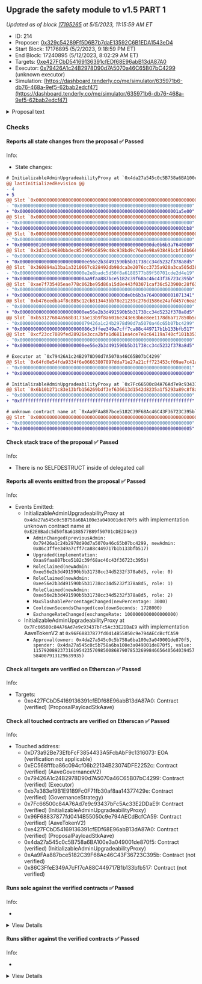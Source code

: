 ## Upgrade the safety module to v1.5 PART 1

_Updated as of block [17195265](https://etherscan.io/block/17195265) at 5/5/2023, 11:15:59 AM ET_

- ID: 214
- Proposer: [0x329c54289Ff5D6B7b7daE13592C6B1EDA1543eD4](https://etherscan.io/address/0x329c54289Ff5D6B7b7daE13592C6B1EDA1543eD4)
- Start Block: 17176895 (5/2/2023, 9:18:59 PM ET)
- End Block: 17240895 (5/12/2023, 8:02:29 AM ET)
- Targets: [0xe427FCbD54169136391cfEDf68E96abB13dA87A0](https://etherscan.io/address/0xe427FCbD54169136391cfEDf68E96abB13dA87A0#code)
- Executor: [0x79426A1c24B2978D90d7A5070a46C65B07bC4299](https://etherscan.io/address/0x79426A1c24B2978D90d7A5070a46C65B07bC4299) (unknown executor)
- Simulation: [https://dashboard.tenderly.co/me/simulator/635971b6-db76-468a-9ef5-62bab2edcf47](https://dashboard.tenderly.co/me/simulator/635971b6-db76-468a-9ef5-62bab2edcf47)

<details>
  <summary>Proposal text</summary>

# Summary

This AIP presents the community with the opportunity to upgrade the safety module to v1.5 which introduces:

- a new slashing mechanism
- new cooldown mechanism
- a transfer hook to be used by GHO

The new version also adds some convenience features like permit support or the ability to claim and stake in a single transaction.

# Motivation

On September 2020, the Aave Safety Module was introduced into the ecosystem, to improve the protection of the liquidity protocol, adding an extra utility for the AAVE token: AAVE or AAVE/WETH BPT holders stake their assets to act as a defensive layer in front of any shortfall event.

Since then, apart from really minor upgrades, the contracts have remained the same and in parallel, the system has been adopted by other communities.

As part of our engagement with Aave, we identified that the Safety Module is a clear area of improvement in the ecosystem, from 2 different standpoints:

- Technical. Improving the basic existing mechanisms of the contracts, but without disrupting radically the current design of the SM.
- Conceptual. Making more efficient the SM dynamics (e.g. slashing, rewards distribution rules, etc), by modifying the whole design.

## New slashing mechanism

On the running SM v1, in order to slash, an ad-hoc governance proposal is required, involving important development overhead, which is not ideal.

The new SM v1.5 adds an enhanced mechanism to facilitate slashing of the underlying by tracking an exchange rate between the staked AAVE and the stkAAVE received by stakers. The mechanism is simple: when somebody stakes AAVE, they receive a certain amount of stkAAVE, which no longer is 1:1 equivalent, as it keeps track of slashing (meaning with the same stkAAVE, stakers are able to claim less AAVE).

## New cooldown mechanism

The current cooldown on SM v1 consists of a time delay of 10 days to be respected whenever anybody wants to redeem the staked AAVE. At the moment, this cooldown is affected by in/outflows of stkAAVE, both via transfer() and stake()/redeem(), in order to protect the system from being gamed. Even with this protection mechanism the mechanism is currently gamable, by staking aave within the active cooldown window to [extend the window](https://github.com/bgd-labs/aave-stk-v1-5/issues/6).

This mechanism is not really optimal and adds important complexity, so on v1.5 has been changed to the following: after activation of cooldown, a staker will be able to redeem the minimum balance he will hold between cooldown activation and redeem window. Apart from the user-level cooldown new mechanics, we also propose to increase the cooldown period from 10 days to 20 days.

## GHO Transfer hook

The Aave community has already approved the deployment and activation of the GHO stablecoin and the first facilitator will be the Aave v3 Ethereum pool.

In order to enable the discount mechanism by holding stkAAVE described on the GHO proposal, the design of Aave Companies requires to introduce of a piece of logic on the stkAAVE transfer(), in order to “notify” the GHO facilitator system of stakers’ balances.

We have evaluated this and we think it is acceptable, so it will be included in this upgrade. From a technical perspective, stkAAVE includes logic protections to remain unaffected if anything would go wrong with the GHO facilitator, which at the same time should be considered a trustable entity, as it will be controlled by the Aave governance.

## Misc

The upgrade also allowed us to add some smaller ux improvements:

- a new `stakeWithPermit()` is introduced on `stkAAVE`

- convenience methods to batch claiming and staking/redeeming into a single transaction have been added as `claimRewardsAndRedeem` and `claimRewardsAndStake` have been added to `stkAAVE`

- `preview*()` methods have been added to follow the `4626` standard more closely, even if there's no objective to be compliant

# Specification PART 1

The proposal is split in two parts, as currently the `stkAAVE` is controlled by the `LONG_EXECUTOR` where `stkABPT` is controlled by the `SHORT_EXECUTOR`. As there's a single executor per proposal `Part 1` upgrades the `stkAAVE` implementation and targets the `LONG_EXECUTOR`. `Part 2` upgrades the `stkABPT` implementation and targets the `SHORT_EXECUTOR`.

The proposal will:

- transfer ownership of `stkAAVE` to a `ProxyAdmin` controlled by the `LONG_EXECUTOR`. This is done for consistency reasons with `stkABPT` as the `SHORT_EXECUTOR` cannot be the `SLASHING_ADMIN` and `PROXY_ADMIN` at the same time.

```solidity
IInitializableAdminUpgradeabilityProxy(STK_AAVE).changeAdmin(
  address(AaveMisc.PROXY_ADMIN_ETHEREUM_LONG)
);
```

- deploy the new implementation while maintaining the current values:

```solidity
StakedAaveV3 newImpl = new StakedAaveV3(
  IERC20(AaveV2EthereumAssets.AAVE_UNDERLYING),
  IERC20(AaveV2EthereumAssets.AAVE_UNDERLYING),
  GenericProposal.UNSTAKE_WINDOW,
  GenericProposal.REWARDS_VAULT,
  GenericProposal.EMISSION_MANAGER,
  GenericProposal.DISTRIBUTION_DURATION
);
```

- upgrade `stkAAVE` implementation. The `SLASHING_ADMIN`, `COOLDOWN_ADMIN` and `CLAIM_HELPER` are all initialized as the `SHORT_EXECUTOR`. `MAX_SLASHING` is set to `30%`, `COOLDOWN_SECONDS` is increased to `20 days`:

```solidity
ProxyAdmin(AaveMisc.PROXY_ADMIN_ETHEREUM_LONG).upgradeAndCall(
  TransparentUpgradeableProxy(payable(STK_AAVE)),
  address(newImpl),
  abi.encodeWithSignature(
    'initialize(address,address,address,uint256,uint256)',
    GenericProposal.SLASHING_ADMIN,
    GenericProposal.COOLDOWN_ADMIN,
    GenericProposal.CLAIM_HELPER,
    GenericProposal.MAX_SLASHING,
    GenericProposal.COOLDOWN_SECONDS
  )
);
```

# References

A list of relevant links like for this proposal:

- [ProposalPayloads](https://github.com/bgd-labs/aave-stk-v1-5/blob/main/src/contracts/ProposalPayload.sol)
- [StakedTokenV3](https://github.com/bgd-labs/aave-stk-v1-5/blob/main/src/contracts/StakedTokenV3.sol)
- [StakedAaveV3](https://github.com/bgd-labs/aave-stk-v1-5/blob/main/src/contracts/StakedAaveV3.sol)
- [sigma prime audit](https://github.com/bgd-labs/aave-stk-v1-5/blob/main/audits/Sigma_Prime_Aave_Safety_Module_Security_Assessment_Report_v2.pdf)
- [Certora audit](https://github.com/bgd-labs/aave-stk-v1-5/blob/main/audits/Certora_FV_Report.pdf)
- [Certora specs](https://github.com/bgd-labs/aave-stk-v1-5/tree/main/certora/specs)
- [Test Cases](https://github.com/bgd-labs/aave-stk-v1-5/tree/main/tests)
- [Technical review by aave companies](https://governance.aave.com/t/technical-review-aave-safety-module-v1-5/12436)

# Copyright

Copyright and related rights waived via [CC0](https://creativecommons.org/publicdomain/zero/1.0/).

</details>

### Checks

#### Reports all state changes from the proposal ✅ Passed

Info:

- State changes:

```diff
# InitializableAdminUpgradeabilityProxy at `0x4da27a545c0c5B758a6BA100e3a049001de870f5` with implementation unknown contract name at `0xE2E8Badc5d50f8a6188577B89f50701cDE2D4e19`
@@ lastInitializedRevision @@
- 4
+ 5
@@ Slot `0x000000000000000000000000000000000000000000000000000000000000004f` @@
- "0x0000000000000000000000000000000000000000000000000000000000000000"
+ "0x00000000000000000000000000000000000000000000000000000000001a5e00"
@@ Slot `0x0000000000000000000000000000000000000000000000000000000000000050` @@
- "0x0000000000000000000000000000000000000000000000000000000000000000"
+ "0x0000000000000000000000000000000000000000000000000000000000000bb8"
@@ Slot `0x0000000000000000000000000000000000000000000000000000000000000051` @@
- "0x0000000000000000000000000000000000000000000000000000000000000000"
+ "0x0000000100000000000000000000000000000000000000000de0b6b3a7640000"
@@ Slot `0x2d3d1c9680bbdec853995b6859c48c938bd9c76a8e98a938491cbf18b6665bed` @@
- "0x0000000000000000000000000000000000000000000000000000000000000000"
+ "0x000000000000000000000000ee56e2b3d491590b5b31738cc34d5232f378a8d5"
@@ Slot `0x360894a13ba1a3210667c828492db98dca3e2076cc3735a920a3ca505d382bbc` @@
- "0x000000000000000000000000e2e8badc5d50f8a6188577b89f50701cde2d4e19"
+ "0x000000000000000000000000aa9faa887bce5182c39f68ac46c43f36723c395b"
@@ Slot `0xae7f735405eae778c062be95d86a15d8e443f03071caf36c523900c28f6324ad` @@
- "0x0000000000000000000000000000000000000000000000000000000000000000"
+ "0x000000000000000000000000000000000000000de0b6b3a76400000001071341"
@@ Slot `0xb476eedba4f8c885c12cb813443bb78e21239c276d1586e24afd457c6ea531b7` @@
- "0x0000000000000000000000000000000000000000000000000000000000000000"
+ "0x000000000000000000000000ee56e2b3d491590b5b31738cc34d5232f378a8d5"
@@ Slot `0xb53127684a568b3173ae13b9f8a6016e243e63b6e8ee1178d6a717850b5d6103` @@
- "0x00000000000000000000000079426a1c24b2978d90d7a5070a46c65b07bc4299"
+ "0x00000000000000000000000086c3ffee349a7cff7ca88c449717b1b133bfb517"
@@ Slot `0xcf23cc7089fed28926e3cca2bfa1d6811ea4ce7e8c64119a740cf101b353080f` @@
- "0x0000000000000000000000000000000000000000000000000000000000000000"
+ "0x000000000000000000000000ee56e2b3d491590b5b31738cc34d5232f378a8d5"
```

```diff
# Executor at `0x79426A1c24B2978D90d7A5070a46C65B07bC4299`
@@ Slot `0x64fd0e54fda9334f6e06663807897dda71e27a21cff723453cf09ae7c41aa930` @@
- "0x0000000000000000000000000000000000000000000000000000000000000001"
+ "0x0000000000000000000000000000000000000000000000000000000000000000"
```

```diff
# InitializableAdminUpgradeabilityProxy at `0x7Fc66500c84A76Ad7e9c93437bFc5Ac33E2DDaE9` with implementation AaveTokenV2 at `0x96F68837877fd0414B55050c9e794AECdBcfCA59`
@@ Slot `0x6b10b271c83e13bfb156269bdf3ef636613d1542d8235a1f5293a89c8f8a5431` @@
- "0x0000000000000000000000000000000000000000000000000000000000000000"
+ "0xffffffffffffffffffffffffffffffffffffffffffffffffffffffffffffffff"
```

```diff
# unknown contract name at `0xAa9FAa887bce5182C39F68Ac46C43F36723C395b`
@@ Slot `0x0000000000000000000000000000000000000000000000000000000000000009` @@
- "0x0000000000000000000000000000000000000000000000000000000000000000"
+ "0x0000000000000000000000000000000000000000000000000000000000000005"
```

#### Check stack trace of the proposal ✅ Passed

Info:

- There is no SELFDESTRUCT inside of delegated call

#### Reports all events emitted from the proposal ✅ Passed

Info:

- Events Emitted:
  - InitializableAdminUpgradeabilityProxy at `0x4da27a545c0c5B758a6BA100e3a049001de870f5` with implementation unknown contract name at `0xE2E8Badc5d50f8a6188577B89f50701cDE2D4e19`
    - `AdminChanged(previousAdmin: 0x79426a1c24b2978d90d7a5070a46c65b07bc4299, newAdmin: 0x86c3ffee349a7cff7ca88c449717b1b133bfb517)`
    - `Upgraded(implementation: 0xaa9faa887bce5182c39f68ac46c43f36723c395b)`
    - `RoleClaimed(newAdmin: 0xee56e2b3d491590b5b31738cc34d5232f378a8d5, role: 0)`
    - `RoleClaimed(newAdmin: 0xee56e2b3d491590b5b31738cc34d5232f378a8d5, role: 1)`
    - `RoleClaimed(newAdmin: 0xee56e2b3d491590b5b31738cc34d5232f378a8d5, role: 2)`
    - `MaxSlashablePercentageChanged(newPercentage: 3000)`
    - `CooldownSecondsChanged(cooldownSeconds: 1728000)`
    - `ExchangeRateChanged(exchangeRate: 1000000000000000000)`
  - InitializableAdminUpgradeabilityProxy at `0x7Fc66500c84A76Ad7e9c93437bFc5Ac33E2DDaE9` with implementation AaveTokenV2 at `0x96F68837877fd0414B55050c9e794AECdBcfCA59`
    - `Approval(owner: 0x4da27a545c0c5b758a6ba100e3a049001de870f5, spender: 0x4da27a545c0c5b758a6ba100e3a049001de870f5, value: 115792089237316195423570985008687907853269984665640564039457584007913129639935)`

#### Check all targets are verified on Etherscan ✅ Passed

Info:

- Targets:
  - 0xe427FCbD54169136391cfEDf68E96abB13dA87A0: Contract (verified) (ProposalPayloadStkAave)

#### Check all touched contracts are verified on Etherscan ✅ Passed

Info:

- Touched address:
  - 0xD73a92Be73EfbFcF3854433A5FcbAbF9c1316073: EOA (verification not applicable)
  - 0xEC568fffba86c094cf06b22134B23074DFE2252c: Contract (verified) (AaveGovernanceV2)
  - 0x79426A1c24B2978D90d7A5070a46C65B07bC4299: Contract (verified) (Executor)
  - 0xb7e383ef9B1E9189Fc0F71fb30af8aa14377429e: Contract (verified) (GovernanceStrategy)
  - 0x7Fc66500c84A76Ad7e9c93437bFc5Ac33E2DDaE9: Contract (verified) (InitializableAdminUpgradeabilityProxy)
  - 0x96F68837877fd0414B55050c9e794AECdBcfCA59: Contract (verified) (AaveTokenV2)
  - 0xe427FCbD54169136391cfEDf68E96abB13dA87A0: Contract (verified) (ProposalPayloadStkAave)
  - 0x4da27a545c0c5B758a6BA100e3a049001de870f5: Contract (verified) (InitializableAdminUpgradeabilityProxy)
  - 0xAa9FAa887bce5182C39F68Ac46C43F36723C395b: Contract (not verified)
  - 0x86C3FfeE349A7cFf7cA88C449717B1b133bfb517: Contract (not verified)

#### Runs solc against the verified contracts ✅ Passed

Info:

-

<details>
<summary>View Details</summary>
<details>
<summary>View warnings for InitializableAdminUpgradeabilityProxy at `0x4da27a545c0c5B758a6BA100e3a049001de870f5` with implementation unknown contract name at `0xE2E8Badc5d50f8a6188577B89f50701cDE2D4e19`</summary>

```
INFO:CryticCompile:solc-select is not installed.
Run "pip install solc-select" to enable automatic switch of solc versions
ERROR:CryticCompile:Invalid solc compilation Traceback (most recent call last):
  File "/opt/homebrew/bin/solc", line 8, in <module>
    sys.exit(solc())
             ^^^^^^
  File "/opt/homebrew/Cellar/solc-select/1.0.2/libexec/lib/python3.11/site-packages/solc_select/__main__.py", line 80, in solc
    res = current_version()
          ^^^^^^^^^^^^^^^^^
  File "/opt/homebrew/Cellar/solc-select/1.0.2/libexec/lib/python3.11/site-packages/solc_select/solc_select.py", line 51, in current_version
    raise argparse.ArgumentTypeError(
argparse.ArgumentTypeError: Version '0.6.12' not installed (set by SOLC_VERSION). Run `solc-select install 0.6.12`.

```

</details>

<details>
<summary>View warnings for InitializableAdminUpgradeabilityProxy at `0x7Fc66500c84A76Ad7e9c93437bFc5Ac33E2DDaE9` with implementation AaveTokenV2 at `0x96F68837877fd0414B55050c9e794AECdBcfCA59`</summary>

```
INFO:CryticCompile:solc-select is not installed.
Run "pip install solc-select" to enable automatic switch of solc versions
ERROR:CryticCompile:Invalid solc compilation Traceback (most recent call last):
  File "/opt/homebrew/bin/solc", line 8, in <module>
    sys.exit(solc())
             ^^^^^^
  File "/opt/homebrew/Cellar/solc-select/1.0.2/libexec/lib/python3.11/site-packages/solc_select/__main__.py", line 80, in solc
    res = current_version()
          ^^^^^^^^^^^^^^^^^
  File "/opt/homebrew/Cellar/solc-select/1.0.2/libexec/lib/python3.11/site-packages/solc_select/solc_select.py", line 51, in current_version
    raise argparse.ArgumentTypeError(
argparse.ArgumentTypeError: Version '0.6.10' not installed (set by SOLC_VERSION). Run `solc-select install 0.6.10`.

```

</details>

<details>
<summary>View warnings for AaveTokenV2 at `0x96F68837877fd0414B55050c9e794AECdBcfCA59`</summary>

```
INFO:CryticCompile:solc-select is not installed.
Run "pip install solc-select" to enable automatic switch of solc versions
ERROR:CryticCompile:Invalid solc compilation Traceback (most recent call last):
  File "/opt/homebrew/bin/solc", line 8, in <module>
    sys.exit(solc())
             ^^^^^^
  File "/opt/homebrew/Cellar/solc-select/1.0.2/libexec/lib/python3.11/site-packages/solc_select/__main__.py", line 80, in solc
    res = current_version()
          ^^^^^^^^^^^^^^^^^
  File "/opt/homebrew/Cellar/solc-select/1.0.2/libexec/lib/python3.11/site-packages/solc_select/solc_select.py", line 51, in current_version
    raise argparse.ArgumentTypeError(
argparse.ArgumentTypeError: Version '0.7.5' not installed (set by SOLC_VERSION). Run `solc-select install 0.7.5`.

```

</details>

<details>
<summary>View warnings for GovernanceStrategy at `0xb7e383ef9B1E9189Fc0F71fb30af8aa14377429e`</summary>

```
INFO:CryticCompile:solc-select is not installed.
Run "pip install solc-select" to enable automatic switch of solc versions
ERROR:CryticCompile:Invalid solc compilation Traceback (most recent call last):
  File "/opt/homebrew/bin/solc", line 8, in <module>
    sys.exit(solc())
             ^^^^^^
  File "/opt/homebrew/Cellar/solc-select/1.0.2/libexec/lib/python3.11/site-packages/solc_select/__main__.py", line 80, in solc
    res = current_version()
          ^^^^^^^^^^^^^^^^^
  File "/opt/homebrew/Cellar/solc-select/1.0.2/libexec/lib/python3.11/site-packages/solc_select/solc_select.py", line 51, in current_version
    raise argparse.ArgumentTypeError(
argparse.ArgumentTypeError: Version '0.7.5' not installed (set by SOLC_VERSION). Run `solc-select install 0.7.5`.

```

</details>

<details>
<summary>View warnings for ProposalPayloadStkAave at `0xe427FCbD54169136391cfEDf68E96abB13dA87A0`</summary>

```
INFO:CryticCompile:solc-select is not installed.
Run "pip install solc-select" to enable automatic switch of solc versions
ERROR:CryticCompile:Invalid solc compilation Traceback (most recent call last):
  File "/opt/homebrew/bin/solc", line 8, in <module>
    sys.exit(solc())
             ^^^^^^
  File "/opt/homebrew/Cellar/solc-select/1.0.2/libexec/lib/python3.11/site-packages/solc_select/__main__.py", line 80, in solc
    res = current_version()
          ^^^^^^^^^^^^^^^^^
  File "/opt/homebrew/Cellar/solc-select/1.0.2/libexec/lib/python3.11/site-packages/solc_select/solc_select.py", line 51, in current_version
    raise argparse.ArgumentTypeError(
argparse.ArgumentTypeError: Version '0.8.17' not installed (set by SOLC_VERSION). Run `solc-select install 0.8.17`.

```

</details>

</details>

#### Runs slither against the verified contracts ✅ Passed

Info:

-

<details>
<summary>View Details</summary>

<details>
<summary>Slither report for InitializableAdminUpgradeabilityProxy at `0x4da27a545c0c5B758a6BA100e3a049001de870f5` with implementation unknown contract name at `0xE2E8Badc5d50f8a6188577B89f50701cDE2D4e19`</summary>

```
solc-select is not installed.
Run "pip install solc-select" to enable automatic switch of solc versions
Traceback (most recent call last):
  File "/opt/homebrew/opt/crytic-compile/libexec/lib/python3.11/site-packages/crytic_compile/platform/solc_standard_json.py", line 163, in run_solc_standard_json
    solc_json_output = json.loads(stdout)
                       ^^^^^^^^^^^^^^^^^^
  File "/opt/homebrew/Cellar/python@3.11/3.11.1/Frameworks/Python.framework/Versions/3.11/lib/python3.11/json/__init__.py", line 346, in loads
    return _default_decoder.decode(s)
           ^^^^^^^^^^^^^^^^^^^^^^^^^^
  File "/opt/homebrew/Cellar/python@3.11/3.11.1/Frameworks/Python.framework/Versions/3.11/lib/python3.11/json/decoder.py", line 337, in decode
    obj, end = self.raw_decode(s, idx=_w(s, 0).end())
               ^^^^^^^^^^^^^^^^^^^^^^^^^^^^^^^^^^^^^^
  File "/opt/homebrew/Cellar/python@3.11/3.11.1/Frameworks/Python.framework/Versions/3.11/lib/python3.11/json/decoder.py", line 355, in raw_decode
    raise JSONDecodeError("Expecting value", s, err.value) from None
json.decoder.JSONDecodeError: Expecting value: line 1 column 1 (char 0)

During handling of the above exception, another exception occurred:

Traceback (most recent call last):
  File "/opt/homebrew/Cellar/slither-analyzer/0.9.2/libexec/lib/python3.11/site-packages/slither/__main__.py", line 834, in main_impl
    ) = process_all(filename, args, detector_classes, printer_classes)
        ^^^^^^^^^^^^^^^^^^^^^^^^^^^^^^^^^^^^^^^^^^^^^^^^^^^^^^^^^^^^^^
  File "/opt/homebrew/Cellar/slither-analyzer/0.9.2/libexec/lib/python3.11/site-packages/slither/__main__.py", line 87, in process_all
    compilations = compile_all(target, **vars(args))
                   ^^^^^^^^^^^^^^^^^^^^^^^^^^^^^^^^^
  File "/opt/homebrew/opt/crytic-compile/libexec/lib/python3.11/site-packages/crytic_compile/crytic_compile.py", line 620, in compile_all
    compilations.append(CryticCompile(target, **kwargs))
                        ^^^^^^^^^^^^^^^^^^^^^^^^^^^^^^^
  File "/opt/homebrew/opt/crytic-compile/libexec/lib/python3.11/site-packages/crytic_compile/crytic_compile.py", line 110, in __init__
    self._compile(**kwargs)
  File "/opt/homebrew/opt/crytic-compile/libexec/lib/python3.11/site-packages/crytic_compile/crytic_compile.py", line 530, in _compile
    self._platform.compile(self, **kwargs)
  File "/opt/homebrew/opt/crytic-compile/libexec/lib/python3.11/site-packages/crytic_compile/platform/etherscan.py", line 362, in compile
    solc_standard_json.standalone_compile(filenames, compilation_unit, working_dir=working_dir)
  File "/opt/homebrew/opt/crytic-compile/libexec/lib/python3.11/site-packages/crytic_compile/platform/solc_standard_json.py", line 66, in standalone_compile
    targets_json = run_solc_standard_json(
                   ^^^^^^^^^^^^^^^^^^^^^^^
  File "/opt/homebrew/opt/crytic-compile/libexec/lib/python3.11/site-packages/crytic_compile/platform/solc_standard_json.py", line 193, in run_solc_standard_json
    raise InvalidCompilation(f"Invalid solc compilation {stderr}")
crytic_compile.platform.exceptions.InvalidCompilation: Invalid solc compilation Traceback (most recent call last):
  File "/opt/homebrew/bin/solc", line 8, in <module>
    sys.exit(solc())
             ^^^^^^
  File "/opt/homebrew/Cellar/solc-select/1.0.2/libexec/lib/python3.11/site-packages/solc_select/__main__.py", line 80, in solc
    res = current_version()
          ^^^^^^^^^^^^^^^^^
  File "/opt/homebrew/Cellar/solc-select/1.0.2/libexec/lib/python3.11/site-packages/solc_select/solc_select.py", line 51, in current_version
    raise argparse.ArgumentTypeError(
argparse.ArgumentTypeError: Version '0.6.12' not installed (set by SOLC_VERSION). Run `solc-select install 0.6.12`.

Error in 0x4da27a545c0c5B758a6BA100e3a049001de870f5
Traceback (most recent call last):
  File "/opt/homebrew/opt/crytic-compile/libexec/lib/python3.11/site-packages/crytic_compile/platform/solc_standard_json.py", line 163, in run_solc_standard_json
    solc_json_output = json.loads(stdout)
                       ^^^^^^^^^^^^^^^^^^
  File "/opt/homebrew/Cellar/python@3.11/3.11.1/Frameworks/Python.framework/Versions/3.11/lib/python3.11/json/__init__.py", line 346, in loads
    return _default_decoder.decode(s)
           ^^^^^^^^^^^^^^^^^^^^^^^^^^
  File "/opt/homebrew/Cellar/python@3.11/3.11.1/Frameworks/Python.framework/Versions/3.11/lib/python3.11/json/decoder.py", line 337, in decode
    obj, end = self.raw_decode(s, idx=_w(s, 0).end())
               ^^^^^^^^^^^^^^^^^^^^^^^^^^^^^^^^^^^^^^
  File "/opt/homebrew/Cellar/python@3.11/3.11.1/Frameworks/Python.framework/Versions/3.11/lib/python3.11/json/decoder.py", line 355, in raw_decode
    raise JSONDecodeError("Expecting value", s, err.value) from None
json.decoder.JSONDecodeError: Expecting value: line 1 column 1 (char 0)

During handling of the above exception, another exception occurred:

Traceback (most recent call last):
  File "/opt/homebrew/Cellar/slither-analyzer/0.9.2/libexec/lib/python3.11/site-packages/slither/__main__.py", line 834, in main_impl
    ) = process_all(filename, args, detector_classes, printer_classes)
        ^^^^^^^^^^^^^^^^^^^^^^^^^^^^^^^^^^^^^^^^^^^^^^^^^^^^^^^^^^^^^^
  File "/opt/homebrew/Cellar/slither-analyzer/0.9.2/libexec/lib/python3.11/site-packages/slither/__main__.py", line 87, in process_all
    compilations = compile_all(target, **vars(args))
                   ^^^^^^^^^^^^^^^^^^^^^^^^^^^^^^^^^
  File "/opt/homebrew/opt/crytic-compile/libexec/lib/python3.11/site-packages/crytic_compile/crytic_compile.py", line 620, in compile_all
    compilations.append(CryticCompile(target, **kwargs))
                        ^^^^^^^^^^^^^^^^^^^^^^^^^^^^^^^
  File "/opt/homebrew/opt/crytic-compile/libexec/lib/python3.11/site-packages/crytic_compile/crytic_compile.py", line 110, in __init__
    self._compile(**kwargs)
  File "/opt/homebrew/opt/crytic-compile/libexec/lib/python3.11/site-packages/crytic_compile/crytic_compile.py", line 530, in _compile
    self._platform.compile(self, **kwargs)
  File "/opt/homebrew/opt/crytic-compile/libexec/lib/python3.11/site-packages/crytic_compile/platform/etherscan.py", line 362, in compile
    solc_standard_json.standalone_compile(filenames, compilation_unit, working_dir=working_dir)
  File "/opt/homebrew/opt/crytic-compile/libexec/lib/python3.11/site-packages/crytic_compile/platform/solc_standard_json.py", line 66, in standalone_compile
    targets_json = run_solc_standard_json(
                   ^^^^^^^^^^^^^^^^^^^^^^^
  File "/opt/homebrew/opt/crytic-compile/libexec/lib/python3.11/site-packages/crytic_compile/platform/solc_standard_json.py", line 193, in run_solc_standard_json
    raise InvalidCompilation(f"Invalid solc compilation {stderr}")
crytic_compile.platform.exceptions.InvalidCompilation: Invalid solc compilation Traceback (most recent call last):
  File "/opt/homebrew/bin/solc", line 8, in <module>
    sys.exit(solc())
             ^^^^^^
  File "/opt/homebrew/Cellar/solc-select/1.0.2/libexec/lib/python3.11/site-packages/solc_select/__main__.py", line 80, in solc
    res = current_version()
          ^^^^^^^^^^^^^^^^^
  File "/opt/homebrew/Cellar/solc-select/1.0.2/libexec/lib/python3.11/site-packages/solc_select/solc_select.py", line 51, in current_version
    raise argparse.ArgumentTypeError(
argparse.ArgumentTypeError: Version '0.6.12' not installed (set by SOLC_VERSION). Run `solc-select install 0.6.12`.


```

</details>

<details>
<summary>Slither report for InitializableAdminUpgradeabilityProxy at `0x7Fc66500c84A76Ad7e9c93437bFc5Ac33E2DDaE9` with implementation AaveTokenV2 at `0x96F68837877fd0414B55050c9e794AECdBcfCA59`</summary>

```
solc-select is not installed.
Run "pip install solc-select" to enable automatic switch of solc versions
Traceback (most recent call last):
  File "/opt/homebrew/opt/crytic-compile/libexec/lib/python3.11/site-packages/crytic_compile/platform/solc_standard_json.py", line 163, in run_solc_standard_json
    solc_json_output = json.loads(stdout)
                       ^^^^^^^^^^^^^^^^^^
  File "/opt/homebrew/Cellar/python@3.11/3.11.1/Frameworks/Python.framework/Versions/3.11/lib/python3.11/json/__init__.py", line 346, in loads
    return _default_decoder.decode(s)
           ^^^^^^^^^^^^^^^^^^^^^^^^^^
  File "/opt/homebrew/Cellar/python@3.11/3.11.1/Frameworks/Python.framework/Versions/3.11/lib/python3.11/json/decoder.py", line 337, in decode
    obj, end = self.raw_decode(s, idx=_w(s, 0).end())
               ^^^^^^^^^^^^^^^^^^^^^^^^^^^^^^^^^^^^^^
  File "/opt/homebrew/Cellar/python@3.11/3.11.1/Frameworks/Python.framework/Versions/3.11/lib/python3.11/json/decoder.py", line 355, in raw_decode
    raise JSONDecodeError("Expecting value", s, err.value) from None
json.decoder.JSONDecodeError: Expecting value: line 1 column 1 (char 0)

During handling of the above exception, another exception occurred:

Traceback (most recent call last):
  File "/opt/homebrew/Cellar/slither-analyzer/0.9.2/libexec/lib/python3.11/site-packages/slither/__main__.py", line 834, in main_impl
    ) = process_all(filename, args, detector_classes, printer_classes)
        ^^^^^^^^^^^^^^^^^^^^^^^^^^^^^^^^^^^^^^^^^^^^^^^^^^^^^^^^^^^^^^
  File "/opt/homebrew/Cellar/slither-analyzer/0.9.2/libexec/lib/python3.11/site-packages/slither/__main__.py", line 87, in process_all
    compilations = compile_all(target, **vars(args))
                   ^^^^^^^^^^^^^^^^^^^^^^^^^^^^^^^^^
  File "/opt/homebrew/opt/crytic-compile/libexec/lib/python3.11/site-packages/crytic_compile/crytic_compile.py", line 620, in compile_all
    compilations.append(CryticCompile(target, **kwargs))
                        ^^^^^^^^^^^^^^^^^^^^^^^^^^^^^^^
  File "/opt/homebrew/opt/crytic-compile/libexec/lib/python3.11/site-packages/crytic_compile/crytic_compile.py", line 110, in __init__
    self._compile(**kwargs)
  File "/opt/homebrew/opt/crytic-compile/libexec/lib/python3.11/site-packages/crytic_compile/crytic_compile.py", line 530, in _compile
    self._platform.compile(self, **kwargs)
  File "/opt/homebrew/opt/crytic-compile/libexec/lib/python3.11/site-packages/crytic_compile/platform/etherscan.py", line 362, in compile
    solc_standard_json.standalone_compile(filenames, compilation_unit, working_dir=working_dir)
  File "/opt/homebrew/opt/crytic-compile/libexec/lib/python3.11/site-packages/crytic_compile/platform/solc_standard_json.py", line 66, in standalone_compile
    targets_json = run_solc_standard_json(
                   ^^^^^^^^^^^^^^^^^^^^^^^
  File "/opt/homebrew/opt/crytic-compile/libexec/lib/python3.11/site-packages/crytic_compile/platform/solc_standard_json.py", line 193, in run_solc_standard_json
    raise InvalidCompilation(f"Invalid solc compilation {stderr}")
crytic_compile.platform.exceptions.InvalidCompilation: Invalid solc compilation Traceback (most recent call last):
  File "/opt/homebrew/bin/solc", line 8, in <module>
    sys.exit(solc())
             ^^^^^^
  File "/opt/homebrew/Cellar/solc-select/1.0.2/libexec/lib/python3.11/site-packages/solc_select/__main__.py", line 80, in solc
    res = current_version()
          ^^^^^^^^^^^^^^^^^
  File "/opt/homebrew/Cellar/solc-select/1.0.2/libexec/lib/python3.11/site-packages/solc_select/solc_select.py", line 51, in current_version
    raise argparse.ArgumentTypeError(
argparse.ArgumentTypeError: Version '0.6.10' not installed (set by SOLC_VERSION). Run `solc-select install 0.6.10`.

Error in 0x7Fc66500c84A76Ad7e9c93437bFc5Ac33E2DDaE9
Traceback (most recent call last):
  File "/opt/homebrew/opt/crytic-compile/libexec/lib/python3.11/site-packages/crytic_compile/platform/solc_standard_json.py", line 163, in run_solc_standard_json
    solc_json_output = json.loads(stdout)
                       ^^^^^^^^^^^^^^^^^^
  File "/opt/homebrew/Cellar/python@3.11/3.11.1/Frameworks/Python.framework/Versions/3.11/lib/python3.11/json/__init__.py", line 346, in loads
    return _default_decoder.decode(s)
           ^^^^^^^^^^^^^^^^^^^^^^^^^^
  File "/opt/homebrew/Cellar/python@3.11/3.11.1/Frameworks/Python.framework/Versions/3.11/lib/python3.11/json/decoder.py", line 337, in decode
    obj, end = self.raw_decode(s, idx=_w(s, 0).end())
               ^^^^^^^^^^^^^^^^^^^^^^^^^^^^^^^^^^^^^^
  File "/opt/homebrew/Cellar/python@3.11/3.11.1/Frameworks/Python.framework/Versions/3.11/lib/python3.11/json/decoder.py", line 355, in raw_decode
    raise JSONDecodeError("Expecting value", s, err.value) from None
json.decoder.JSONDecodeError: Expecting value: line 1 column 1 (char 0)

During handling of the above exception, another exception occurred:

Traceback (most recent call last):
  File "/opt/homebrew/Cellar/slither-analyzer/0.9.2/libexec/lib/python3.11/site-packages/slither/__main__.py", line 834, in main_impl
    ) = process_all(filename, args, detector_classes, printer_classes)
        ^^^^^^^^^^^^^^^^^^^^^^^^^^^^^^^^^^^^^^^^^^^^^^^^^^^^^^^^^^^^^^
  File "/opt/homebrew/Cellar/slither-analyzer/0.9.2/libexec/lib/python3.11/site-packages/slither/__main__.py", line 87, in process_all
    compilations = compile_all(target, **vars(args))
                   ^^^^^^^^^^^^^^^^^^^^^^^^^^^^^^^^^
  File "/opt/homebrew/opt/crytic-compile/libexec/lib/python3.11/site-packages/crytic_compile/crytic_compile.py", line 620, in compile_all
    compilations.append(CryticCompile(target, **kwargs))
                        ^^^^^^^^^^^^^^^^^^^^^^^^^^^^^^^
  File "/opt/homebrew/opt/crytic-compile/libexec/lib/python3.11/site-packages/crytic_compile/crytic_compile.py", line 110, in __init__
    self._compile(**kwargs)
  File "/opt/homebrew/opt/crytic-compile/libexec/lib/python3.11/site-packages/crytic_compile/crytic_compile.py", line 530, in _compile
    self._platform.compile(self, **kwargs)
  File "/opt/homebrew/opt/crytic-compile/libexec/lib/python3.11/site-packages/crytic_compile/platform/etherscan.py", line 362, in compile
    solc_standard_json.standalone_compile(filenames, compilation_unit, working_dir=working_dir)
  File "/opt/homebrew/opt/crytic-compile/libexec/lib/python3.11/site-packages/crytic_compile/platform/solc_standard_json.py", line 66, in standalone_compile
    targets_json = run_solc_standard_json(
                   ^^^^^^^^^^^^^^^^^^^^^^^
  File "/opt/homebrew/opt/crytic-compile/libexec/lib/python3.11/site-packages/crytic_compile/platform/solc_standard_json.py", line 193, in run_solc_standard_json
    raise InvalidCompilation(f"Invalid solc compilation {stderr}")
crytic_compile.platform.exceptions.InvalidCompilation: Invalid solc compilation Traceback (most recent call last):
  File "/opt/homebrew/bin/solc", line 8, in <module>
    sys.exit(solc())
             ^^^^^^
  File "/opt/homebrew/Cellar/solc-select/1.0.2/libexec/lib/python3.11/site-packages/solc_select/__main__.py", line 80, in solc
    res = current_version()
          ^^^^^^^^^^^^^^^^^
  File "/opt/homebrew/Cellar/solc-select/1.0.2/libexec/lib/python3.11/site-packages/solc_select/solc_select.py", line 51, in current_version
    raise argparse.ArgumentTypeError(
argparse.ArgumentTypeError: Version '0.6.10' not installed (set by SOLC_VERSION). Run `solc-select install 0.6.10`.


```

</details>

<details>
<summary>Slither report for AaveTokenV2 at `0x96F68837877fd0414B55050c9e794AECdBcfCA59`</summary>

```
solc-select is not installed.
Run "pip install solc-select" to enable automatic switch of solc versions
Traceback (most recent call last):
  File "/opt/homebrew/opt/crytic-compile/libexec/lib/python3.11/site-packages/crytic_compile/platform/solc_standard_json.py", line 163, in run_solc_standard_json
    solc_json_output = json.loads(stdout)
                       ^^^^^^^^^^^^^^^^^^
  File "/opt/homebrew/Cellar/python@3.11/3.11.1/Frameworks/Python.framework/Versions/3.11/lib/python3.11/json/__init__.py", line 346, in loads
    return _default_decoder.decode(s)
           ^^^^^^^^^^^^^^^^^^^^^^^^^^
  File "/opt/homebrew/Cellar/python@3.11/3.11.1/Frameworks/Python.framework/Versions/3.11/lib/python3.11/json/decoder.py", line 337, in decode
    obj, end = self.raw_decode(s, idx=_w(s, 0).end())
               ^^^^^^^^^^^^^^^^^^^^^^^^^^^^^^^^^^^^^^
  File "/opt/homebrew/Cellar/python@3.11/3.11.1/Frameworks/Python.framework/Versions/3.11/lib/python3.11/json/decoder.py", line 355, in raw_decode
    raise JSONDecodeError("Expecting value", s, err.value) from None
json.decoder.JSONDecodeError: Expecting value: line 1 column 1 (char 0)

During handling of the above exception, another exception occurred:

Traceback (most recent call last):
  File "/opt/homebrew/Cellar/slither-analyzer/0.9.2/libexec/lib/python3.11/site-packages/slither/__main__.py", line 834, in main_impl
    ) = process_all(filename, args, detector_classes, printer_classes)
        ^^^^^^^^^^^^^^^^^^^^^^^^^^^^^^^^^^^^^^^^^^^^^^^^^^^^^^^^^^^^^^
  File "/opt/homebrew/Cellar/slither-analyzer/0.9.2/libexec/lib/python3.11/site-packages/slither/__main__.py", line 87, in process_all
    compilations = compile_all(target, **vars(args))
                   ^^^^^^^^^^^^^^^^^^^^^^^^^^^^^^^^^
  File "/opt/homebrew/opt/crytic-compile/libexec/lib/python3.11/site-packages/crytic_compile/crytic_compile.py", line 620, in compile_all
    compilations.append(CryticCompile(target, **kwargs))
                        ^^^^^^^^^^^^^^^^^^^^^^^^^^^^^^^
  File "/opt/homebrew/opt/crytic-compile/libexec/lib/python3.11/site-packages/crytic_compile/crytic_compile.py", line 110, in __init__
    self._compile(**kwargs)
  File "/opt/homebrew/opt/crytic-compile/libexec/lib/python3.11/site-packages/crytic_compile/crytic_compile.py", line 530, in _compile
    self._platform.compile(self, **kwargs)
  File "/opt/homebrew/opt/crytic-compile/libexec/lib/python3.11/site-packages/crytic_compile/platform/etherscan.py", line 362, in compile
    solc_standard_json.standalone_compile(filenames, compilation_unit, working_dir=working_dir)
  File "/opt/homebrew/opt/crytic-compile/libexec/lib/python3.11/site-packages/crytic_compile/platform/solc_standard_json.py", line 66, in standalone_compile
    targets_json = run_solc_standard_json(
                   ^^^^^^^^^^^^^^^^^^^^^^^
  File "/opt/homebrew/opt/crytic-compile/libexec/lib/python3.11/site-packages/crytic_compile/platform/solc_standard_json.py", line 193, in run_solc_standard_json
    raise InvalidCompilation(f"Invalid solc compilation {stderr}")
crytic_compile.platform.exceptions.InvalidCompilation: Invalid solc compilation Traceback (most recent call last):
  File "/opt/homebrew/bin/solc", line 8, in <module>
    sys.exit(solc())
             ^^^^^^
  File "/opt/homebrew/Cellar/solc-select/1.0.2/libexec/lib/python3.11/site-packages/solc_select/__main__.py", line 80, in solc
    res = current_version()
          ^^^^^^^^^^^^^^^^^
  File "/opt/homebrew/Cellar/solc-select/1.0.2/libexec/lib/python3.11/site-packages/solc_select/solc_select.py", line 51, in current_version
    raise argparse.ArgumentTypeError(
argparse.ArgumentTypeError: Version '0.7.5' not installed (set by SOLC_VERSION). Run `solc-select install 0.7.5`.

Error in 0x96F68837877fd0414B55050c9e794AECdBcfCA59
Traceback (most recent call last):
  File "/opt/homebrew/opt/crytic-compile/libexec/lib/python3.11/site-packages/crytic_compile/platform/solc_standard_json.py", line 163, in run_solc_standard_json
    solc_json_output = json.loads(stdout)
                       ^^^^^^^^^^^^^^^^^^
  File "/opt/homebrew/Cellar/python@3.11/3.11.1/Frameworks/Python.framework/Versions/3.11/lib/python3.11/json/__init__.py", line 346, in loads
    return _default_decoder.decode(s)
           ^^^^^^^^^^^^^^^^^^^^^^^^^^
  File "/opt/homebrew/Cellar/python@3.11/3.11.1/Frameworks/Python.framework/Versions/3.11/lib/python3.11/json/decoder.py", line 337, in decode
    obj, end = self.raw_decode(s, idx=_w(s, 0).end())
               ^^^^^^^^^^^^^^^^^^^^^^^^^^^^^^^^^^^^^^
  File "/opt/homebrew/Cellar/python@3.11/3.11.1/Frameworks/Python.framework/Versions/3.11/lib/python3.11/json/decoder.py", line 355, in raw_decode
    raise JSONDecodeError("Expecting value", s, err.value) from None
json.decoder.JSONDecodeError: Expecting value: line 1 column 1 (char 0)

During handling of the above exception, another exception occurred:

Traceback (most recent call last):
  File "/opt/homebrew/Cellar/slither-analyzer/0.9.2/libexec/lib/python3.11/site-packages/slither/__main__.py", line 834, in main_impl
    ) = process_all(filename, args, detector_classes, printer_classes)
        ^^^^^^^^^^^^^^^^^^^^^^^^^^^^^^^^^^^^^^^^^^^^^^^^^^^^^^^^^^^^^^
  File "/opt/homebrew/Cellar/slither-analyzer/0.9.2/libexec/lib/python3.11/site-packages/slither/__main__.py", line 87, in process_all
    compilations = compile_all(target, **vars(args))
                   ^^^^^^^^^^^^^^^^^^^^^^^^^^^^^^^^^
  File "/opt/homebrew/opt/crytic-compile/libexec/lib/python3.11/site-packages/crytic_compile/crytic_compile.py", line 620, in compile_all
    compilations.append(CryticCompile(target, **kwargs))
                        ^^^^^^^^^^^^^^^^^^^^^^^^^^^^^^^
  File "/opt/homebrew/opt/crytic-compile/libexec/lib/python3.11/site-packages/crytic_compile/crytic_compile.py", line 110, in __init__
    self._compile(**kwargs)
  File "/opt/homebrew/opt/crytic-compile/libexec/lib/python3.11/site-packages/crytic_compile/crytic_compile.py", line 530, in _compile
    self._platform.compile(self, **kwargs)
  File "/opt/homebrew/opt/crytic-compile/libexec/lib/python3.11/site-packages/crytic_compile/platform/etherscan.py", line 362, in compile
    solc_standard_json.standalone_compile(filenames, compilation_unit, working_dir=working_dir)
  File "/opt/homebrew/opt/crytic-compile/libexec/lib/python3.11/site-packages/crytic_compile/platform/solc_standard_json.py", line 66, in standalone_compile
    targets_json = run_solc_standard_json(
                   ^^^^^^^^^^^^^^^^^^^^^^^
  File "/opt/homebrew/opt/crytic-compile/libexec/lib/python3.11/site-packages/crytic_compile/platform/solc_standard_json.py", line 193, in run_solc_standard_json
    raise InvalidCompilation(f"Invalid solc compilation {stderr}")
crytic_compile.platform.exceptions.InvalidCompilation: Invalid solc compilation Traceback (most recent call last):
  File "/opt/homebrew/bin/solc", line 8, in <module>
    sys.exit(solc())
             ^^^^^^
  File "/opt/homebrew/Cellar/solc-select/1.0.2/libexec/lib/python3.11/site-packages/solc_select/__main__.py", line 80, in solc
    res = current_version()
          ^^^^^^^^^^^^^^^^^
  File "/opt/homebrew/Cellar/solc-select/1.0.2/libexec/lib/python3.11/site-packages/solc_select/solc_select.py", line 51, in current_version
    raise argparse.ArgumentTypeError(
argparse.ArgumentTypeError: Version '0.7.5' not installed (set by SOLC_VERSION). Run `solc-select install 0.7.5`.


```

</details>

<details>
<summary>Slither report for GovernanceStrategy at `0xb7e383ef9B1E9189Fc0F71fb30af8aa14377429e`</summary>

```
solc-select is not installed.
Run "pip install solc-select" to enable automatic switch of solc versions
Traceback (most recent call last):
  File "/opt/homebrew/opt/crytic-compile/libexec/lib/python3.11/site-packages/crytic_compile/platform/solc_standard_json.py", line 163, in run_solc_standard_json
    solc_json_output = json.loads(stdout)
                       ^^^^^^^^^^^^^^^^^^
  File "/opt/homebrew/Cellar/python@3.11/3.11.1/Frameworks/Python.framework/Versions/3.11/lib/python3.11/json/__init__.py", line 346, in loads
    return _default_decoder.decode(s)
           ^^^^^^^^^^^^^^^^^^^^^^^^^^
  File "/opt/homebrew/Cellar/python@3.11/3.11.1/Frameworks/Python.framework/Versions/3.11/lib/python3.11/json/decoder.py", line 337, in decode
    obj, end = self.raw_decode(s, idx=_w(s, 0).end())
               ^^^^^^^^^^^^^^^^^^^^^^^^^^^^^^^^^^^^^^
  File "/opt/homebrew/Cellar/python@3.11/3.11.1/Frameworks/Python.framework/Versions/3.11/lib/python3.11/json/decoder.py", line 355, in raw_decode
    raise JSONDecodeError("Expecting value", s, err.value) from None
json.decoder.JSONDecodeError: Expecting value: line 1 column 1 (char 0)

During handling of the above exception, another exception occurred:

Traceback (most recent call last):
  File "/opt/homebrew/Cellar/slither-analyzer/0.9.2/libexec/lib/python3.11/site-packages/slither/__main__.py", line 834, in main_impl
    ) = process_all(filename, args, detector_classes, printer_classes)
        ^^^^^^^^^^^^^^^^^^^^^^^^^^^^^^^^^^^^^^^^^^^^^^^^^^^^^^^^^^^^^^
  File "/opt/homebrew/Cellar/slither-analyzer/0.9.2/libexec/lib/python3.11/site-packages/slither/__main__.py", line 87, in process_all
    compilations = compile_all(target, **vars(args))
                   ^^^^^^^^^^^^^^^^^^^^^^^^^^^^^^^^^
  File "/opt/homebrew/opt/crytic-compile/libexec/lib/python3.11/site-packages/crytic_compile/crytic_compile.py", line 620, in compile_all
    compilations.append(CryticCompile(target, **kwargs))
                        ^^^^^^^^^^^^^^^^^^^^^^^^^^^^^^^
  File "/opt/homebrew/opt/crytic-compile/libexec/lib/python3.11/site-packages/crytic_compile/crytic_compile.py", line 110, in __init__
    self._compile(**kwargs)
  File "/opt/homebrew/opt/crytic-compile/libexec/lib/python3.11/site-packages/crytic_compile/crytic_compile.py", line 530, in _compile
    self._platform.compile(self, **kwargs)
  File "/opt/homebrew/opt/crytic-compile/libexec/lib/python3.11/site-packages/crytic_compile/platform/etherscan.py", line 362, in compile
    solc_standard_json.standalone_compile(filenames, compilation_unit, working_dir=working_dir)
  File "/opt/homebrew/opt/crytic-compile/libexec/lib/python3.11/site-packages/crytic_compile/platform/solc_standard_json.py", line 66, in standalone_compile
    targets_json = run_solc_standard_json(
                   ^^^^^^^^^^^^^^^^^^^^^^^
  File "/opt/homebrew/opt/crytic-compile/libexec/lib/python3.11/site-packages/crytic_compile/platform/solc_standard_json.py", line 193, in run_solc_standard_json
    raise InvalidCompilation(f"Invalid solc compilation {stderr}")
crytic_compile.platform.exceptions.InvalidCompilation: Invalid solc compilation Traceback (most recent call last):
  File "/opt/homebrew/bin/solc", line 8, in <module>
    sys.exit(solc())
             ^^^^^^
  File "/opt/homebrew/Cellar/solc-select/1.0.2/libexec/lib/python3.11/site-packages/solc_select/__main__.py", line 80, in solc
    res = current_version()
          ^^^^^^^^^^^^^^^^^
  File "/opt/homebrew/Cellar/solc-select/1.0.2/libexec/lib/python3.11/site-packages/solc_select/solc_select.py", line 51, in current_version
    raise argparse.ArgumentTypeError(
argparse.ArgumentTypeError: Version '0.7.5' not installed (set by SOLC_VERSION). Run `solc-select install 0.7.5`.

Error in 0xb7e383ef9B1E9189Fc0F71fb30af8aa14377429e
Traceback (most recent call last):
  File "/opt/homebrew/opt/crytic-compile/libexec/lib/python3.11/site-packages/crytic_compile/platform/solc_standard_json.py", line 163, in run_solc_standard_json
    solc_json_output = json.loads(stdout)
                       ^^^^^^^^^^^^^^^^^^
  File "/opt/homebrew/Cellar/python@3.11/3.11.1/Frameworks/Python.framework/Versions/3.11/lib/python3.11/json/__init__.py", line 346, in loads
    return _default_decoder.decode(s)
           ^^^^^^^^^^^^^^^^^^^^^^^^^^
  File "/opt/homebrew/Cellar/python@3.11/3.11.1/Frameworks/Python.framework/Versions/3.11/lib/python3.11/json/decoder.py", line 337, in decode
    obj, end = self.raw_decode(s, idx=_w(s, 0).end())
               ^^^^^^^^^^^^^^^^^^^^^^^^^^^^^^^^^^^^^^
  File "/opt/homebrew/Cellar/python@3.11/3.11.1/Frameworks/Python.framework/Versions/3.11/lib/python3.11/json/decoder.py", line 355, in raw_decode
    raise JSONDecodeError("Expecting value", s, err.value) from None
json.decoder.JSONDecodeError: Expecting value: line 1 column 1 (char 0)

During handling of the above exception, another exception occurred:

Traceback (most recent call last):
  File "/opt/homebrew/Cellar/slither-analyzer/0.9.2/libexec/lib/python3.11/site-packages/slither/__main__.py", line 834, in main_impl
    ) = process_all(filename, args, detector_classes, printer_classes)
        ^^^^^^^^^^^^^^^^^^^^^^^^^^^^^^^^^^^^^^^^^^^^^^^^^^^^^^^^^^^^^^
  File "/opt/homebrew/Cellar/slither-analyzer/0.9.2/libexec/lib/python3.11/site-packages/slither/__main__.py", line 87, in process_all
    compilations = compile_all(target, **vars(args))
                   ^^^^^^^^^^^^^^^^^^^^^^^^^^^^^^^^^
  File "/opt/homebrew/opt/crytic-compile/libexec/lib/python3.11/site-packages/crytic_compile/crytic_compile.py", line 620, in compile_all
    compilations.append(CryticCompile(target, **kwargs))
                        ^^^^^^^^^^^^^^^^^^^^^^^^^^^^^^^
  File "/opt/homebrew/opt/crytic-compile/libexec/lib/python3.11/site-packages/crytic_compile/crytic_compile.py", line 110, in __init__
    self._compile(**kwargs)
  File "/opt/homebrew/opt/crytic-compile/libexec/lib/python3.11/site-packages/crytic_compile/crytic_compile.py", line 530, in _compile
    self._platform.compile(self, **kwargs)
  File "/opt/homebrew/opt/crytic-compile/libexec/lib/python3.11/site-packages/crytic_compile/platform/etherscan.py", line 362, in compile
    solc_standard_json.standalone_compile(filenames, compilation_unit, working_dir=working_dir)
  File "/opt/homebrew/opt/crytic-compile/libexec/lib/python3.11/site-packages/crytic_compile/platform/solc_standard_json.py", line 66, in standalone_compile
    targets_json = run_solc_standard_json(
                   ^^^^^^^^^^^^^^^^^^^^^^^
  File "/opt/homebrew/opt/crytic-compile/libexec/lib/python3.11/site-packages/crytic_compile/platform/solc_standard_json.py", line 193, in run_solc_standard_json
    raise InvalidCompilation(f"Invalid solc compilation {stderr}")
crytic_compile.platform.exceptions.InvalidCompilation: Invalid solc compilation Traceback (most recent call last):
  File "/opt/homebrew/bin/solc", line 8, in <module>
    sys.exit(solc())
             ^^^^^^
  File "/opt/homebrew/Cellar/solc-select/1.0.2/libexec/lib/python3.11/site-packages/solc_select/__main__.py", line 80, in solc
    res = current_version()
          ^^^^^^^^^^^^^^^^^
  File "/opt/homebrew/Cellar/solc-select/1.0.2/libexec/lib/python3.11/site-packages/solc_select/solc_select.py", line 51, in current_version
    raise argparse.ArgumentTypeError(
argparse.ArgumentTypeError: Version '0.7.5' not installed (set by SOLC_VERSION). Run `solc-select install 0.7.5`.


```

</details>

<details>
<summary>Slither report for ProposalPayloadStkAave at `0xe427FCbD54169136391cfEDf68E96abB13dA87A0`</summary>

```
solc-select is not installed.
Run "pip install solc-select" to enable automatic switch of solc versions
Traceback (most recent call last):
  File "/opt/homebrew/opt/crytic-compile/libexec/lib/python3.11/site-packages/crytic_compile/platform/solc_standard_json.py", line 163, in run_solc_standard_json
    solc_json_output = json.loads(stdout)
                       ^^^^^^^^^^^^^^^^^^
  File "/opt/homebrew/Cellar/python@3.11/3.11.1/Frameworks/Python.framework/Versions/3.11/lib/python3.11/json/__init__.py", line 346, in loads
    return _default_decoder.decode(s)
           ^^^^^^^^^^^^^^^^^^^^^^^^^^
  File "/opt/homebrew/Cellar/python@3.11/3.11.1/Frameworks/Python.framework/Versions/3.11/lib/python3.11/json/decoder.py", line 337, in decode
    obj, end = self.raw_decode(s, idx=_w(s, 0).end())
               ^^^^^^^^^^^^^^^^^^^^^^^^^^^^^^^^^^^^^^
  File "/opt/homebrew/Cellar/python@3.11/3.11.1/Frameworks/Python.framework/Versions/3.11/lib/python3.11/json/decoder.py", line 355, in raw_decode
    raise JSONDecodeError("Expecting value", s, err.value) from None
json.decoder.JSONDecodeError: Expecting value: line 1 column 1 (char 0)

During handling of the above exception, another exception occurred:

Traceback (most recent call last):
  File "/opt/homebrew/Cellar/slither-analyzer/0.9.2/libexec/lib/python3.11/site-packages/slither/__main__.py", line 834, in main_impl
    ) = process_all(filename, args, detector_classes, printer_classes)
        ^^^^^^^^^^^^^^^^^^^^^^^^^^^^^^^^^^^^^^^^^^^^^^^^^^^^^^^^^^^^^^
  File "/opt/homebrew/Cellar/slither-analyzer/0.9.2/libexec/lib/python3.11/site-packages/slither/__main__.py", line 87, in process_all
    compilations = compile_all(target, **vars(args))
                   ^^^^^^^^^^^^^^^^^^^^^^^^^^^^^^^^^
  File "/opt/homebrew/opt/crytic-compile/libexec/lib/python3.11/site-packages/crytic_compile/crytic_compile.py", line 620, in compile_all
    compilations.append(CryticCompile(target, **kwargs))
                        ^^^^^^^^^^^^^^^^^^^^^^^^^^^^^^^
  File "/opt/homebrew/opt/crytic-compile/libexec/lib/python3.11/site-packages/crytic_compile/crytic_compile.py", line 110, in __init__
    self._compile(**kwargs)
  File "/opt/homebrew/opt/crytic-compile/libexec/lib/python3.11/site-packages/crytic_compile/crytic_compile.py", line 530, in _compile
    self._platform.compile(self, **kwargs)
  File "/opt/homebrew/opt/crytic-compile/libexec/lib/python3.11/site-packages/crytic_compile/platform/etherscan.py", line 362, in compile
    solc_standard_json.standalone_compile(filenames, compilation_unit, working_dir=working_dir)
  File "/opt/homebrew/opt/crytic-compile/libexec/lib/python3.11/site-packages/crytic_compile/platform/solc_standard_json.py", line 66, in standalone_compile
    targets_json = run_solc_standard_json(
                   ^^^^^^^^^^^^^^^^^^^^^^^
  File "/opt/homebrew/opt/crytic-compile/libexec/lib/python3.11/site-packages/crytic_compile/platform/solc_standard_json.py", line 193, in run_solc_standard_json
    raise InvalidCompilation(f"Invalid solc compilation {stderr}")
crytic_compile.platform.exceptions.InvalidCompilation: Invalid solc compilation Traceback (most recent call last):
  File "/opt/homebrew/bin/solc", line 8, in <module>
    sys.exit(solc())
             ^^^^^^
  File "/opt/homebrew/Cellar/solc-select/1.0.2/libexec/lib/python3.11/site-packages/solc_select/__main__.py", line 80, in solc
    res = current_version()
          ^^^^^^^^^^^^^^^^^
  File "/opt/homebrew/Cellar/solc-select/1.0.2/libexec/lib/python3.11/site-packages/solc_select/solc_select.py", line 51, in current_version
    raise argparse.ArgumentTypeError(
argparse.ArgumentTypeError: Version '0.8.17' not installed (set by SOLC_VERSION). Run `solc-select install 0.8.17`.

Error in 0xe427FCbD54169136391cfEDf68E96abB13dA87A0
Traceback (most recent call last):
  File "/opt/homebrew/opt/crytic-compile/libexec/lib/python3.11/site-packages/crytic_compile/platform/solc_standard_json.py", line 163, in run_solc_standard_json
    solc_json_output = json.loads(stdout)
                       ^^^^^^^^^^^^^^^^^^
  File "/opt/homebrew/Cellar/python@3.11/3.11.1/Frameworks/Python.framework/Versions/3.11/lib/python3.11/json/__init__.py", line 346, in loads
    return _default_decoder.decode(s)
           ^^^^^^^^^^^^^^^^^^^^^^^^^^
  File "/opt/homebrew/Cellar/python@3.11/3.11.1/Frameworks/Python.framework/Versions/3.11/lib/python3.11/json/decoder.py", line 337, in decode
    obj, end = self.raw_decode(s, idx=_w(s, 0).end())
               ^^^^^^^^^^^^^^^^^^^^^^^^^^^^^^^^^^^^^^
  File "/opt/homebrew/Cellar/python@3.11/3.11.1/Frameworks/Python.framework/Versions/3.11/lib/python3.11/json/decoder.py", line 355, in raw_decode
    raise JSONDecodeError("Expecting value", s, err.value) from None
json.decoder.JSONDecodeError: Expecting value: line 1 column 1 (char 0)

During handling of the above exception, another exception occurred:

Traceback (most recent call last):
  File "/opt/homebrew/Cellar/slither-analyzer/0.9.2/libexec/lib/python3.11/site-packages/slither/__main__.py", line 834, in main_impl
    ) = process_all(filename, args, detector_classes, printer_classes)
        ^^^^^^^^^^^^^^^^^^^^^^^^^^^^^^^^^^^^^^^^^^^^^^^^^^^^^^^^^^^^^^
  File "/opt/homebrew/Cellar/slither-analyzer/0.9.2/libexec/lib/python3.11/site-packages/slither/__main__.py", line 87, in process_all
    compilations = compile_all(target, **vars(args))
                   ^^^^^^^^^^^^^^^^^^^^^^^^^^^^^^^^^
  File "/opt/homebrew/opt/crytic-compile/libexec/lib/python3.11/site-packages/crytic_compile/crytic_compile.py", line 620, in compile_all
    compilations.append(CryticCompile(target, **kwargs))
                        ^^^^^^^^^^^^^^^^^^^^^^^^^^^^^^^
  File "/opt/homebrew/opt/crytic-compile/libexec/lib/python3.11/site-packages/crytic_compile/crytic_compile.py", line 110, in __init__
    self._compile(**kwargs)
  File "/opt/homebrew/opt/crytic-compile/libexec/lib/python3.11/site-packages/crytic_compile/crytic_compile.py", line 530, in _compile
    self._platform.compile(self, **kwargs)
  File "/opt/homebrew/opt/crytic-compile/libexec/lib/python3.11/site-packages/crytic_compile/platform/etherscan.py", line 362, in compile
    solc_standard_json.standalone_compile(filenames, compilation_unit, working_dir=working_dir)
  File "/opt/homebrew/opt/crytic-compile/libexec/lib/python3.11/site-packages/crytic_compile/platform/solc_standard_json.py", line 66, in standalone_compile
    targets_json = run_solc_standard_json(
                   ^^^^^^^^^^^^^^^^^^^^^^^
  File "/opt/homebrew/opt/crytic-compile/libexec/lib/python3.11/site-packages/crytic_compile/platform/solc_standard_json.py", line 193, in run_solc_standard_json
    raise InvalidCompilation(f"Invalid solc compilation {stderr}")
crytic_compile.platform.exceptions.InvalidCompilation: Invalid solc compilation Traceback (most recent call last):
  File "/opt/homebrew/bin/solc", line 8, in <module>
    sys.exit(solc())
             ^^^^^^
  File "/opt/homebrew/Cellar/solc-select/1.0.2/libexec/lib/python3.11/site-packages/solc_select/__main__.py", line 80, in solc
    res = current_version()
          ^^^^^^^^^^^^^^^^^
  File "/opt/homebrew/Cellar/solc-select/1.0.2/libexec/lib/python3.11/site-packages/solc_select/solc_select.py", line 51, in current_version
    raise argparse.ArgumentTypeError(
argparse.ArgumentTypeError: Version '0.8.17' not installed (set by SOLC_VERSION). Run `solc-select install 0.8.17`.


```

</details>

</details>

